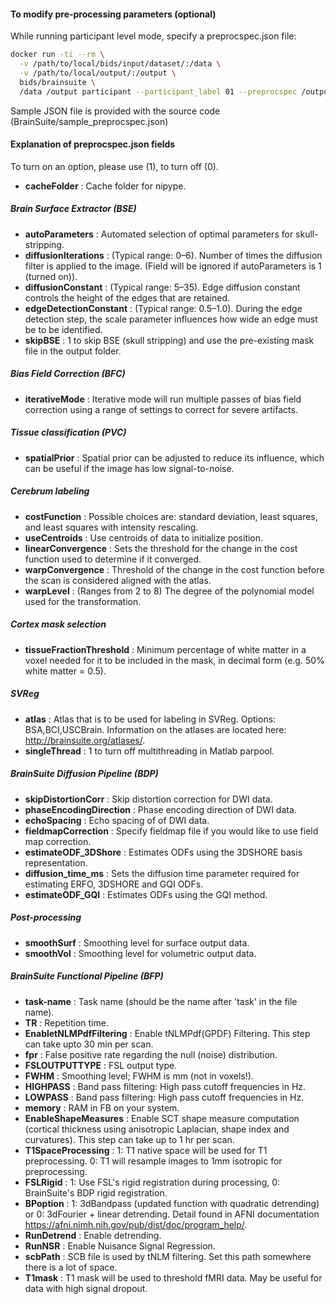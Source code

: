 #### To modify pre-processing parameters (optional) ####
While running participant level mode, specify a preprocspec.json file:
```bash
docker run -ti --rm \
  -v /path/to/local/bids/input/dataset/:/data \
  -v /path/to/local/output/:/output \
  bids/brainsuite \
  /data /output participant --participant_label 01 --preprocspec /output/preprocspec.json
```
Sample JSON file is provided with the source code (BrainSuite/sample_preprocspec.json)

#### Explanation of preprocspec.json fields ####

To turn on an option, please use (1), to turn off (0).

* **cacheFolder** : Cache folder for nipype.

##### Brain Surface Extractor (BSE) #####
* **autoParameters** : Automated selection of optimal parameters for skull-stripping.
* **diffusionIterations** : (Typical range: 0–6). Number of times the diffusion filter is applied to the image. (Field will be ignored if autoParameters is 1 (turned on)).
* **diffusionConstant** : (Typical range: 5–35). Edge diffusion constant controls the height of the edges that are retained.
* **edgeDetectionConstant** : (Typical range: 0.5–1.0). During the edge detection step, the scale parameter influences how wide an edge must be to be identified.
* **skipBSE** : 1 to skip BSE (skull stripping) and use the pre-existing mask file in the output folder.

##### Bias Field Correction (BFC) #####
* **iterativeMode** : Iterative mode will run multiple passes of bias field correction using a range of settings to correct for severe artifacts.

##### Tissue classification (PVC) #####
* **spatialPrior** : Spatial prior can be adjusted to reduce its influence, which can be useful if the image has low signal-to-noise.

##### Cerebrum labeling #####
* **costFunction** : Possible choices are: standard deviation, least squares, and least squares with intensity rescaling.
* **useCentroids** : Use centroids of data to initialize position.
* **linearConvergence** : Sets the threshold for the change in the cost function used to determine if it converged.
* **warpConvergence** : Threshold of the change in the cost function before the scan is considered aligned with the atlas.
* **warpLevel** : (Ranges from 2 to 8) The degree of the polynomial model used for the transformation.

##### Cortex mask selection #####
* **tissueFractionThreshold** : Minimum percentage of white matter in a voxel needed for it to be included in the mask, in decimal form (e.g. 50% white matter = 0.5).

##### SVReg #####
* **atlas** : Atlas that is to be used for labeling in SVReg. Options: BSA,BCI,USCBrain. Information on the atlases are located here: http://brainsuite.org/atlases/.
* **singleThread** : 1 to turn off multithreading in Matlab parpool.

##### BrainSuite Diffusion Pipeline (BDP) #####
* **skipDistortionCorr** : Skip distortion correction for DWI data.
* **phaseEncodingDirection** : Phase encoding direction of DWI data.
* **echoSpacing** : Echo spacing of of DWI data.
* **fieldmapCorrection** : Specify fieldmap file if you would like to use field map correction.
* **estimateODF_3DShore** : Estimates ODFs using the 3DSHORE basis representation.
* **diffusion_time_ms** : Sets the diffusion time parameter required for estimating ERFO, 3DSHORE and GQI ODFs.
* **estimateODF_GQI** : Estimates ODFs using the GQI method.

##### Post-processing #####
* **smoothSurf** : Smoothing level for surface output data.
* **smoothVol** : Smoothing level for volumetric output data.

##### BrainSuite Functional Pipeline (BFP) #####
* **task-name** : Task name (should be the name after 'task' in the file name).
* **TR** : Repetition time.
* **EnabletNLMPdfFiltering** : Enable tNLMPdf(GPDF) Filtering. This step can take upto 30 min per scan.
* **fpr** : False positive rate regarding the null (noise) distribution.
* **FSLOUTPUTTYPE** : FSL output type.
* **FWHM** : Smoothing level; FWHM is mm (not in voxels!).
* **HIGHPASS** : Band pass filtering: High pass cutoff frequencies in Hz.
* **LOWPASS** : Band pass filtering: High pass cutoff frequencies in Hz.
* **memory** : RAM in FB on your system.
* **EnableShapeMeasures** : Enable SCT shape measure computation (cortical thickness using anisotropic Laplacian, shape index and curvatures). This step can take up to 1 hr per scan.
* **T1SpaceProcessing** : 1: T1 native space will be used for T1 preprocessing. 0: T1 will resample images to 1mm isotropic for preprocessing.
* **FSLRigid** : 1: Use FSL's rigid registration during processing, 0: BrainSuite's BDP rigid registration.
* **BPoption** : 1: 3dBandpass (updated function with quadratic detrending) or 0: 3dFourier + linear detrending. Detail found in AFNI documentation https://afni.nimh.nih.gov/pub/dist/doc/program_help/.
* **RunDetrend** : Enable detrending.
* **RunNSR** : Enable Nuisance Signal Regression.
* **scbPath** : SCB file is used by tNLM filtering. Set this path somewhere there is a lot of space.
* **T1mask** : T1 mask will be used to threshold fMRI data. May be useful for data with high signal dropout.
